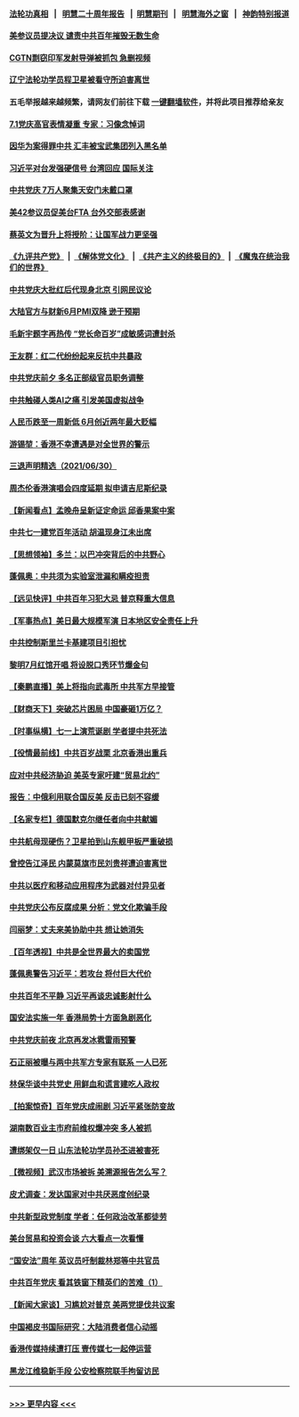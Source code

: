 #### [法轮功真相](https://github.com/gfw-breaker/truth/blob/master/README.md?t=0) &nbsp;&nbsp;|&nbsp;&nbsp; [明慧二十周年报告](https://github.com/gfw-breaker/mh-reports/blob/master/README.md?t=0) &nbsp;&nbsp;|&nbsp;&nbsp;[明慧期刊](https://github.com/gfw-breaker/mh-qikan) &nbsp;&nbsp;|&nbsp;&nbsp; [明慧海外之窗](https://github.com/gfw-breaker/mh-news/blob/master/README.md?t=0) &nbsp;&nbsp;|&nbsp;&nbsp; [神韵特别报道](https://github.com/gfw-breaker/mh-news/blob/master/shenyun.md?t=0)
#### [美参议员提决议 谴责中共百年摧毁无数生命](../pages/nsc413/n13060723.md?t=07012251) 
#### [CGTN剽窃印军发射导弹被抓包 急删视频](../pages/nsc413/n13060449.md?t=07012251) 
#### [辽宁法轮功学员程卫星被看守所迫害离世](../pages/nsc413/n13058554.md?t=07012251) 
#### 五毛举报越来越频繁，请网友们前往下载 [一键翻墙软件](https://github.com/gfw-breaker/ssr-accounts)，并将此项目推荐给亲友
#### [7.1党庆高官表情凝重 专家：习像念悼词](../pages/nsc413/n13060278.md?t=07012251) 
#### [因华为案得罪中共 汇丰被宝武集团列入黑名单](../pages/nsc413/n13059151.md?t=07012251) 
#### [习近平对台发强硬信号 台湾回应 国际关注](../pages/nsc413/n13060108.md?t=07012251) 
#### [中共党庆 7万人聚集天安门未戴口罩](../pages/nsc413/n13059855.md?t=07012251) 
#### [美42参议员促美台FTA 台外交部表感谢](../pages/nsc413/n13060123.md?t=07012251) 
#### [蔡英文为晋升上将授阶：让国军战力更坚强](../pages/nsc413/n13059978.md?t=07012251) 
#### [《九评共产党》](https://github.com/begood0513/9ping.md/blob/master/README.md) &nbsp;|&nbsp; [《解体党文化》](../../../../jtdwh.md/blob/master/README.md)  &nbsp;|&nbsp; [《共产主义的终极目的》](../../../../gczydzjmd.md/blob/master/README.md) &nbsp;|&nbsp; [《魔鬼在统治我们的世界》](../../../../mgztzwmdsj.md/blob/master/README.md) 
#### [中共党庆大批红后代现身北京 引网民议论](../pages/nsc413/n13059944.md?t=07012251) 
#### [大陆官方与财新6月PMI双降 逊于预期](../pages/nsc413/n13059528.md?t=07012251) 
#### [毛新宇题字再热传 “党长命百岁”成敏感词遭封杀](../pages/nsc413/n13059679.md?t=07012251) 
#### [王友群：红二代纷纷起来反抗中共暴政](../pages/nsc413/n13059388.md?t=07012251) 
#### [中共党庆前夕 多名正部级官员职务调整](../pages/nsc413/n13059654.md?t=07012251) 
#### [中共触碰人类AI之痛 引发美国虚拟战争](../pages/nsc413/n13059669.md?t=07012251) 
#### [人民币跌至一周新低 6月创近两年最大贬幅](../pages/nsc413/n13059238.md?t=07012251) 
#### [游锡堃：香港不幸遭遇是对全世界的警示](../pages/nsc413/n13059405.md?t=07012251) 
#### [三退声明精选（2021/06/30）](../pages/nsc413/n13059410.md?t=07012251) 
#### [周杰伦香港演唱会四度延期 拟申请吉尼斯纪录](../pages/nsc413/n13059084.md?t=07012251) 
#### [【新闻看点】孟晚舟呈新证定命运 邱香果案中案](../pages/nsc413/n13059007.md?t=07012251) 
#### [中共七一建党百年活动 胡温现身江未出席](../pages/nsc413/n13059203.md?t=07012251) 
#### [【思想领袖】多兰：以巴冲突背后的中共野心](../pages/nsc413/n13010990.md?t=07012251) 
#### [蓬佩奥：中共须为实验室泄漏和瞒疫担责](../pages/nsc413/n13058935.md?t=07012251) 
#### [【远见快评】中共百年习犯大忌 普京释重大信息](../pages/nsc413/n13059029.md?t=07012251) 
#### [【军事热点】美日最大规模军演 日本地区安全责任上升](../pages/nsc413/n13056423.md?t=07012251) 
#### [中共控制斯里兰卡基建项目引担忧](../pages/nsc413/n13058976.md?t=07012251) 
#### [黎明7月红馆开唱 将设脱口秀环节爆金句](../pages/nsc413/n13058956.md?t=07012251) 
#### [【秦鹏直播】美上将指向武毒所 中共军方早接管](../pages/nsc413/n13059047.md?t=07012251) 
#### [【财商天下】突破芯片困局 中国豪砸1万亿？](../pages/nsc413/n13058680.md?t=07012251) 
#### [【时事纵横】七一上演荒诞剧 学者提中共死法](../pages/nsc413/n13058990.md?t=07012251) 
#### [【役情最前线】中共百岁战栗 北京香港出重兵](../pages/nsc413/n13058911.md?t=07012251) 
#### [应对中共经济胁迫 美英专家吁建“贸易北约”](../pages/nsc413/n13058815.md?t=07012251) 
#### [报告：中俄利用联合国反美 反击已刻不容缓](../pages/nsc413/n13058878.md?t=07012251) 
#### [【名家专栏】德国默克尔继任者向中共献媚](../pages/nsc413/n13058286.md?t=07012251) 
#### [中共航母现硬伤？卫星拍到山东舰甲板严重破损](../pages/nsc413/n13058825.md?t=07012251) 
#### [曾控告江泽民 内蒙莫旗市民刘贵祥遭迫害离世](../pages/nsc413/n13058000.md?t=07012251) 
#### [中共以医疗和移动应用程序为武器对付异见者](../pages/nsc413/n13058946.md?t=07012251) 
#### [中共党庆公布反腐成果 分析：党文化欺骗手段](../pages/nsc413/n13058768.md?t=07012251) 
#### [闫丽梦：丈夫来美协助中共 想让她消失](../pages/nsc413/n13058858.md?t=07012251) 
#### [【百年透视】中共是全世界最大的卖国党](../pages/nsc413/n13014567.md?t=07012251) 
#### [蓬佩奥警告习近平：若攻台 将付巨大代价](../pages/nsc413/n13058827.md?t=07012251) 
#### [中共百年不平静 习近平再谈忠诚影射什么](../pages/nsc413/n13058812.md?t=07012251) 
#### [国安法实施一年 香港局势十方面急剧恶化](../pages/nsc413/n13058824.md?t=07012251) 
#### [中共党庆前夜 北京再发冰雹雷雨预警](../pages/nsc413/n13058802.md?t=07012251) 
#### [石正丽被曝与两中共军方专家有联系 一人已死](../pages/nsc413/n13058635.md?t=07012251) 
#### [林保华谈中共党史 用鲜血和谎言建吃人政权](../pages/nsc413/n13057905.md?t=07012251) 
#### [【拍案惊奇】百年党庆成闹剧 习近平紧张防变故](../pages/nsc413/n13057333.md?t=07012251) 
#### [湖南数百业主市府前维权爆冲突 多人被抓](../pages/nsc413/n13058263.md?t=07012251) 
#### [遭绑架仅一日 山东法轮功学员孙丕进被害死](../pages/nsc413/n13055727.md?t=07012251) 
#### [【微视频】武汉市场被拆 美溯源报告怎么写？](../pages/nsc413/n13058411.md?t=07012251) 
#### [皮尤调查：发达国家对中共厌恶度创纪录](../pages/nsc413/n13058634.md?t=07012251) 
#### [中共新型政党制度 学者：任何政治改革都徒劳](../pages/nsc413/n13056354.md?t=07012251) 
#### [美台贸易和投资会谈 六大看点一次看懂](../pages/nsc413/n13058513.md?t=07012251) 
#### [“国安法”周年 英议员吁制裁林郑等中共官员](../pages/nsc413/n13058439.md?t=07012251) 
#### [中共百年党庆 看其铁窗下精英们的苦难（1）](../pages/nsc413/n13053788.md?t=07012251) 
#### [【新闻大家谈】习尴尬对普京 美两党提伐共议案](../pages/nsc413/n13058295.md?t=07012251) 
#### [中国褐皮书国际研究：大陆消费者信心动摇](../pages/nsc413/n13057789.md?t=07012251) 
#### [香港传媒持续遭打压 壹传媒七一起停运营](../pages/nsc413/n13057890.md?t=07012251) 
#### [黑龙江维稳新手段 公安检察院联手拘留访民](../pages/nsc413/n13057878.md?t=07012251) 

----
#### [ >>> 更早内容 <<< ](../indexes/nsc413-earlier.md)
